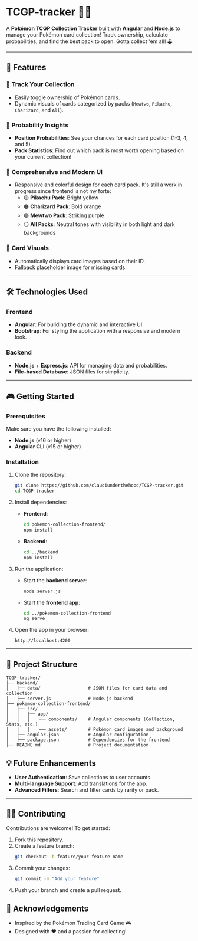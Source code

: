 # TCGP-tracker 🎴✨

A **Pokémon TCGP Collection Tracker** built with **Angular** and **Node.js** to manage your Pokémon card collection! Track ownership, calculate probabilities, and find the best pack to open. Gotta collect 'em all! 🕹️

---

## 🚀 Features

### 🎯 **Track Your Collection**
- Easily toggle ownership of Pokémon cards.
- Dynamic visuals of cards categorized by packs (`Mewtwo`, `Pikachu`, `Charizard`, and `All`).

### 🔮 **Probability Insights**
- **Position Probabilities**: See your chances for each card position (1-3, 4, and 5).
- **Pack Statistics**: Find out which pack is most worth opening based on your current collection!

### 🎨 **Comprehensive and Modern UI**
- Responsive and colorful design for each card pack. It's still a work in progress since frontend is not my forte:
  - 🟡 **Pikachu Pack**: Bright yellow
  - 🟠 **Charizard Pack**: Bold orange
  - 🟣 **Mewtwo Pack**: Striking purple
  - ⚪ **All Packs**: Neutral tones with visibility in both light and dark backgrounds

### 📸 **Card Visuals**
- Automatically displays card images based on their ID.
- Fallback placeholder image for missing cards.

---

## 🛠️ Technologies Used

### Frontend
- **Angular**: For building the dynamic and interactive UI.
- **Bootstrap**: For styling the application with a responsive and modern look.

### Backend
- **Node.js** + **Express.js**: API for managing data and probabilities.
- **File-based Database**: JSON files for simplicity.

---

## 🎮 Getting Started

### Prerequisites
Make sure you have the following installed:
- **Node.js** (v16 or higher)
- **Angular CLI** (v15 or higher)

### Installation
1. Clone the repository:
   ```bash
   git clone https://github.com/claudiunderthehood/TCGP-tracker.git
   cd TCGP-tracker
   ```

2. Install dependencies:
   - **Frontend**:
     ```bash
     cd pokemon-collection-frontend/
     npm install
     ```
   - **Backend**:
     ```bash
     cd ../backend
     npm install
     ```

3. Run the application:
   - Start the **backend server**:
     ```bash
     node server.js
     ```
   - Start the **frontend app**:
     ```bash
     cd ../pokemon-collection-frontend
     ng serve
     ```

4. Open the app in your browser:
   ```
   http://localhost:4200
   ```

---

## 🧩 Project Structure

```
TCGP-tracker/
├── backend/
│   ├── data/                  # JSON files for card data and collection
│   ├── server.js              # Node.js backend
├── pokemon-collection-frontend/
│   ├── src/
│   │   ├── app/
│   │   │   ├── components/    # Angular components (Collection, Stats, etc.)
│   │   │   ├── assets/        # Pokémon card images and background
│   ├── angular.json           # Angular configuration
│   ├── package.json           # Dependencies for the frontend
├── README.md                  # Project documentation
```


## 💡 Future Enhancements
- **User Authentication**: Save collections to user accounts.
- **Multi-language Support**: Add translations for the app.
- **Advanced Filters**: Search and filter cards by rarity or pack.

---

## 🧑‍💻 Contributing

Contributions are welcome! To get started:
1. Fork this repository.
2. Create a feature branch:
   ```bash
   git checkout -b feature/your-feature-name
   ```
3. Commit your changes:
   ```bash
   git commit -m "Add your feature"
   ```
4. Push your branch and create a pull request.

## 🤝 Acknowledgements

- Inspired by the Pokémon Trading Card Game 🎮
- Designed with ❤️ and a passion for collecting!
